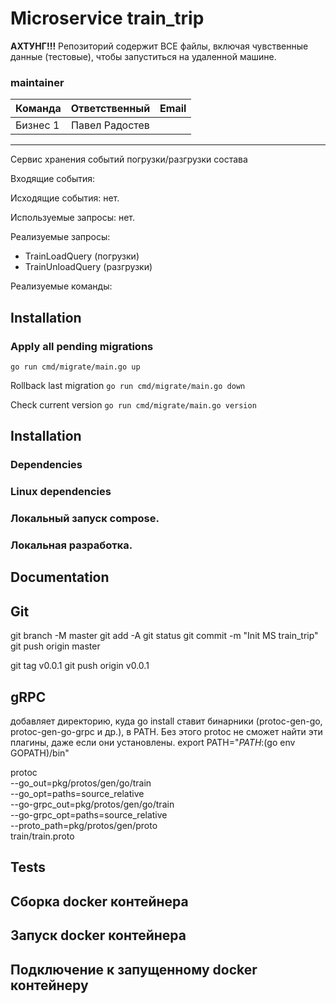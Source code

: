 # Microservice train_trip

**АХТУНГ!!!** Репозиторий содержит ВСЕ файлы, включая чувственные данные (тестовые), чтобы запуститься на удаленной машине.

### maintainer

| Команда  |   Ответственный    |                        Email |
|----------|:------------------:|-----------------------------:|
| Бизнес 1 |  Павел Радостев    |                              |

___

Сервис хранения событий погрузки/разгрузки состава

Входящие события:


Исходящие события: нет.

Используемые запросы: нет.

Реализуемые запросы:

- TrainLoadQuery (погрузки)
- TrainUnloadQuery (разгрузки)

Реализуемые команды:

## Installation
### Apply all pending migrations
`go run cmd/migrate/main.go up`

Rollback last migration
`go run cmd/migrate/main.go down`

Check current version
`go run cmd/migrate/main.go version`

## Installation


### Dependencies


### Linux dependencies


### Локальный запуск compose.


### Локальная разработка.


## Documentation



## Git
git branch -M master
git add -A
git status
git commit -m "Init MS train_trip"
git push origin master

git tag v0.0.1
git push origin v0.0.1


## gRPC
добавляет директорию, куда go install ставит бинарники (protoc-gen-go, protoc-gen-go-grpc и др.), в PATH. Без этого protoc не сможет найти эти плагины, даже если они установлены.
export PATH="$PATH:$(go env GOPATH)/bin"

protoc \
   --go_out=pkg/protos/gen/go/train \
   --go_opt=paths=source_relative \
   --go-grpc_out=pkg/protos/gen/go/train \
   --go-grpc_opt=paths=source_relative \
   --proto_path=pkg/protos/gen/proto \
   train/train.proto

## Tests


## Сборка docker контейнера


## Запуск docker контейнера


## Подключение к запущенному docker контейнеру

